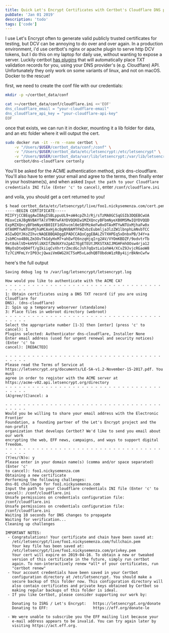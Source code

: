 ```yaml
---
title: Quick Let's Encrypt Certificates with Certbot's Cloudflare DNS plugin
pubDate: 'Jan 01 2019'
description: 'todo'
tags: ['code']
---
```


I use Let's Encrypt often to generate valid publicly trusted certificates for testing, but DCV can be annoying to do over and over again. In a production environment, i'd use certbot's nginx or apache plugin to serve http DCV tokens, but I do this on my laptop for daily use, without wanting to expose a server. Luckily certbot [has plugins](https://certbot.eff.org/docs/using.html#dns-plugins) that will automatically place TXT validation records for you, using your DNS provider's (e.g. Cloudflare) API. Unfortunately they only work on some variants of linux, and not on macOS. Docker to the rescue!

first, we need to create the conf file with our credentials:

```bash
mkdir -p ~/certbot_data/conf

cat >~/certbot_data/conf/cloudflare.ini <<'EOF'
dns_cloudflare_email = "your-cloudflare-email"
dns_cloudflare_api_key = "your-cloudflare-api-key"
EOF
```

once that exists, we can run it in docker, mounting it a lib folder for data, and an etc folder where it will output the cert.

```bash
sudo docker run -it --rm --name certbot \
    -v "/Users/$USER/certbot_data/conf:/conf" \
    -v "/Users/$USER/certbot_data/etc/letsencrypt:/etc/letsencrypt" \
    -v "/Users/$USER/certbot_data/var/lib/letsencrypt:/var/lib/letsencrypt" \
    certbot/dns-cloudflare certonly
```

You'll be asked for the ACME authentication method, pick dns-cloudflare. You'll also have to enter your email and agree to the terms, then finally enter in your hostname(s), and when asked `Input the path to your Cloudflare credentials INI file (Enter 'c' to cancel)`, enter `/conf/cloudflare.ini`

and voila, you should get a cert returned to you!

```bash
$ head certbot_data/etc/letsencrypt/live/foo1.nickysemenza.com/cert.pem
-----BEGIN CERTIFICATE-----
MIIFYjCCBEqgAwIBAgISBLppuUL9+aW4cpZhJ/Rj/sTzMA0GCSqGSIb3DQEBCwUA
MEoxCzAJBgNVBAYTAlVTMRYwFAYDVQQKEw1MZXQncyBFbmNyeXB0MSMwIQYDVQQD
ExpMZXQncyBFbmNyeXB0IEF1dGhvcml0eSBYMzAeFw0xOTAxMTYwNTUxMjhaFw0x
OTA0MTYwNTUxMjhaMCAxHjAcBgNVBAMTFWZvbzEubmlja3lzZW1lbnphLmNvbTCC
ASIwDQYJKoZIhvcNAQEBBQADggEPADCCAQoCggEBALZV7XHPEq5xDnbxPB/34Y+a
2sbMCno4B0LZm3OvTkGdyHxM7+ahEwfE6nzqHjqIrg2AV/VYOmKBDZF/9odvtrTb
Rvt8oklVD+kHV9liNXIfZNd6XYo2pAI7EgETEUtJMXSTXAIJMGHFmhOOsw4rja12
9NyOsDteQ04fT/gIkiiqCvXhrtrZmcdGcJsh7qQxtLo1ohW4/XCvZ9JvjcRGaoW8
Tz7CiMFmLYrIP03cjQwaiVm6WG2XCTSoM5vLadhQBTObdoW1zRBy4ijrBkNnCwfw
```

here's the full output

```
Saving debug log to /var/log/letsencrypt/letsencrypt.log

How would you like to authenticate with the ACME CA?
- - - - - - - - - - - - - - - - - - - - - - - - - - - - - - - - - - - - - - - -
1: Obtain certificates using a DNS TXT record (if you are using Cloudflare for
DNS). (dns-cloudflare)
2: Spin up a temporary webserver (standalone)
3: Place files in webroot directory (webroot)
- - - - - - - - - - - - - - - - - - - - - - - - - - - - - - - - - - - - - - - -
Select the appropriate number [1-3] then [enter] (press 'c' to cancel): 1
Plugins selected: Authenticator dns-cloudflare, Installer None
Enter email address (used for urgent renewal and security notices) (Enter 'c' to
cancel): [REDACTED]

- - - - - - - - - - - - - - - - - - - - - - - - - - - - - - - - - - - - - - - -
Please read the Terms of Service at
https://letsencrypt.org/documents/LE-SA-v1.2-November-15-2017.pdf. You must
agree in order to register with the ACME server at
https://acme-v02.api.letsencrypt.org/directory
- - - - - - - - - - - - - - - - - - - - - - - - - - - - - - - - - - - - - - - -
(A)gree/(C)ancel: a

- - - - - - - - - - - - - - - - - - - - - - - - - - - - - - - - - - - - - - - -
Would you be willing to share your email address with the Electronic Frontier
Foundation, a founding partner of the Let's Encrypt project and the non-profit
organization that develops Certbot? We'd like to send you email about our work
encrypting the web, EFF news, campaigns, and ways to support digital freedom.
- - - - - - - - - - - - - - - - - - - - - - - - - - - - - - - - - - - - - - - -
(Y)es/(N)o: y
Please enter in your domain name(s) (comma and/or space separated)  (Enter 'c'
to cancel): foo1.nickysemenza.com
Obtaining a new certificate
Performing the following challenges:
dns-01 challenge for foo1.nickysemenza.com
Input the path to your Cloudflare credentials INI file (Enter 'c' to cancel): /conf/cloudflare.ini
Unsafe permissions on credentials configuration file: /conf/cloudflare.ini
Unsafe permissions on credentials configuration file: /conf/cloudflare.ini
Waiting 10 seconds for DNS changes to propagate
Waiting for verification...
Cleaning up challenges

IMPORTANT NOTES:
 - Congratulations! Your certificate and chain have been saved at:
   /etc/letsencrypt/live/foo1.nickysemenza.com/fullchain.pem
   Your key file has been saved at:
   /etc/letsencrypt/live/foo1.nickysemenza.com/privkey.pem
   Your cert will expire on 2019-04-16. To obtain a new or tweaked
   version of this certificate in the future, simply run certbot
   again. To non-interactively renew *all* of your certificates, run
   "certbot renew"
 - Your account credentials have been saved in your Certbot
   configuration directory at /etc/letsencrypt. You should make a
   secure backup of this folder now. This configuration directory will
   also contain certificates and private keys obtained by Certbot so
   making regular backups of this folder is ideal.
 - If you like Certbot, please consider supporting our work by:

   Donating to ISRG / Let's Encrypt:   https://letsencrypt.org/donate
   Donating to EFF:                    https://eff.org/donate-le

 - We were unable to subscribe you the EFF mailing list because your
   e-mail address appears to be invalid. You can try again later by
   visiting https://act.eff.org.

```
